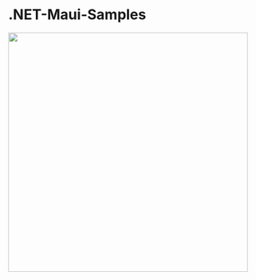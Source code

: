 # .NET-Maui-Samples
<img src="https://user-images.githubusercontent.com/14915451/214125807-76ad5ce3-10e3-4172-a333-2467e637561b.png" width=480>
